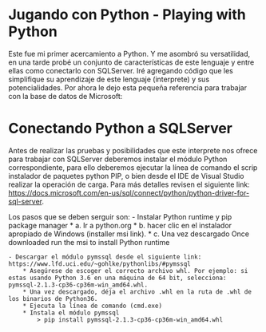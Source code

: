 # Jugando con Python - Playing with Python


Este fue mi primer acercamiento a Python. Y me asombró su versatilidad, en una tarde probé un conjunto de características 
de este lenguaje y entre ellas como conectarlo con SQLServer. Iré agregando código que les simplifique su aprendizaje de
este lenguaje (interprete) y sus potencialidades. Por ahora le dejo esta pequeña referencia para trabajar con la base de datos
de Microsoft:


# Conectando Python a SQLServer
Antes de realizar las pruebas y posibilidades que este interprete nos ofrece para trabajar con SQLServer deberemos instalar 
el módulo Python correspondiente, para ello deberemos ejecutar la línea de comando el scrip instalador de paquetes python PIP, 
o bien desde el IDE de Visual Studio realizar la operación de carga. Para más detalles revisen el siguiente link:
https://docs.microsoft.com/en-us/sql/connect/python/python-driver-for-sql-server.

Los pasos que se deben serguir son:
    - Instalar Python runtime y pip package manager
        * a. Ir a python.org
        * b. hacer clic en el instalador apropiado de Windows (installer msi link).
        * c. Una vez descargado Once downloaded run the msi to install Python runtime

    - Descargar el módulo pymssql desde el siguiente link: https://www.lfd.uci.edu/~gohlke/pythonlibs/#pymssql
        * Asegúrese de escoger el correcto archivo whl. Por ejemplo: si estas usando Python 3.6 en una máquina de 64 bit, selecciona: pymssql‑2.1.3‑cp36‑cp36m‑win_amd64.whl. 
        * Una vez descargado, déja el archivo .whl en la ruta de .whl de los binarios de Python36.
        * Ejecuta la línea de comando (cmd.exe)
        * Instala el módulo pymssql 
            > pip install pymssql‑2.1.3‑cp36‑cp36m‑win_amd64.whl

[](https://raw.githubusercontent.com/ivansaldivar/Python---SQLServer/master/conectando_python_con_sqlserver.png)

